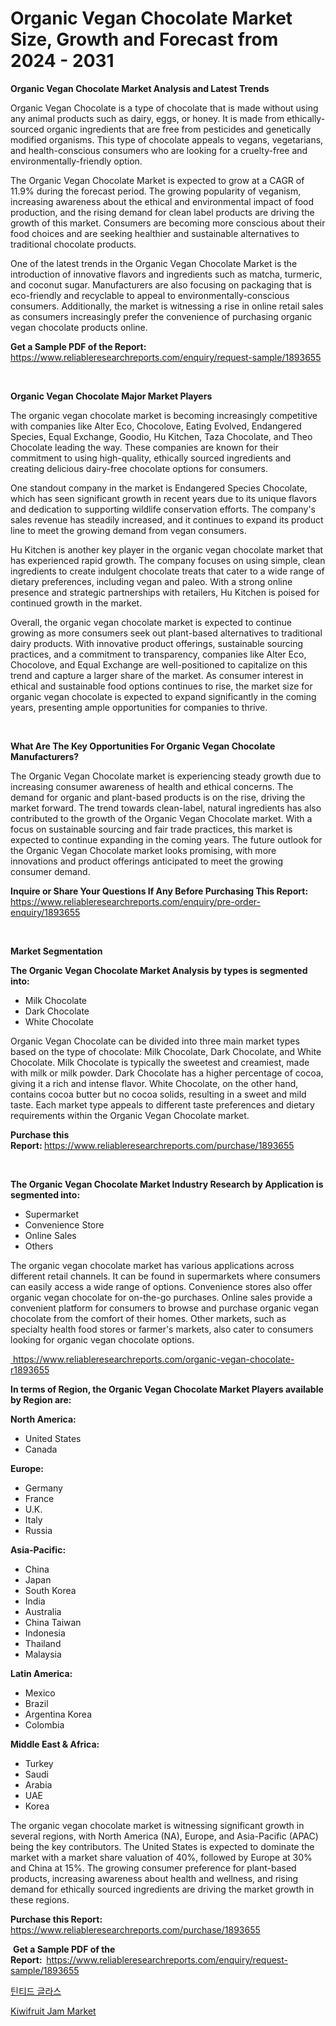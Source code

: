 <p><h1>Organic Vegan Chocolate Market Size, Growth and Forecast from 2024 - 2031</h1></p><p><strong>Organic Vegan Chocolate Market Analysis and Latest Trends</strong></p>
<p><p>Organic Vegan Chocolate is a type of chocolate that is made without using any animal products such as dairy, eggs, or honey. It is made from ethically-sourced organic ingredients that are free from pesticides and genetically modified organisms. This type of chocolate appeals to vegans, vegetarians, and health-conscious consumers who are looking for a cruelty-free and environmentally-friendly option.</p><p>The Organic Vegan Chocolate Market is expected to grow at a CAGR of 11.9% during the forecast period. The growing popularity of veganism, increasing awareness about the ethical and environmental impact of food production, and the rising demand for clean label products are driving the growth of this market. Consumers are becoming more conscious about their food choices and are seeking healthier and sustainable alternatives to traditional chocolate products.</p><p>One of the latest trends in the Organic Vegan Chocolate Market is the introduction of innovative flavors and ingredients such as matcha, turmeric, and coconut sugar. Manufacturers are also focusing on packaging that is eco-friendly and recyclable to appeal to environmentally-conscious consumers. Additionally, the market is witnessing a rise in online retail sales as consumers increasingly prefer the convenience of purchasing organic vegan chocolate products online.</p></p>
<p><strong>Get a Sample PDF of the Report:&nbsp;</strong> <a href="https://www.reliableresearchreports.com/enquiry/request-sample/1893655">https://www.reliableresearchreports.com/enquiry/request-sample/1893655</a></p>
<p>&nbsp;</p>
<p><strong>Organic Vegan Chocolate Major Market Players</strong></p>
<p><p>The organic vegan chocolate market is becoming increasingly competitive with companies like Alter Eco, Chocolove, Eating Evolved, Endangered Species, Equal Exchange, Goodio, Hu Kitchen, Taza Chocolate, and Theo Chocolate leading the way. These companies are known for their commitment to using high-quality, ethically sourced ingredients and creating delicious dairy-free chocolate options for consumers.</p><p>One standout company in the market is Endangered Species Chocolate, which has seen significant growth in recent years due to its unique flavors and dedication to supporting wildlife conservation efforts. The company's sales revenue has steadily increased, and it continues to expand its product line to meet the growing demand from vegan consumers.</p><p>Hu Kitchen is another key player in the organic vegan chocolate market that has experienced rapid growth. The company focuses on using simple, clean ingredients to create indulgent chocolate treats that cater to a wide range of dietary preferences, including vegan and paleo. With a strong online presence and strategic partnerships with retailers, Hu Kitchen is poised for continued growth in the market.</p><p>Overall, the organic vegan chocolate market is expected to continue growing as more consumers seek out plant-based alternatives to traditional dairy products. With innovative product offerings, sustainable sourcing practices, and a commitment to transparency, companies like Alter Eco, Chocolove, and Equal Exchange are well-positioned to capitalize on this trend and capture a larger share of the market. As consumer interest in ethical and sustainable food options continues to rise, the market size for organic vegan chocolate is expected to expand significantly in the coming years, presenting ample opportunities for companies to thrive.</p></p>
<p>&nbsp;</p>
<p><strong>What Are The Key Opportunities For Organic Vegan Chocolate Manufacturers?</strong></p>
<p><p>The Organic Vegan Chocolate market is experiencing steady growth due to increasing consumer awareness of health and ethical concerns. The demand for organic and plant-based products is on the rise, driving the market forward. The trend towards clean-label, natural ingredients has also contributed to the growth of the Organic Vegan Chocolate market. With a focus on sustainable sourcing and fair trade practices, this market is expected to continue expanding in the coming years. The future outlook for the Organic Vegan Chocolate market looks promising, with more innovations and product offerings anticipated to meet the growing consumer demand.</p></p>
<p><strong>Inquire or Share Your Questions If Any Before Purchasing This Report:</strong> <a href="https://www.reliableresearchreports.com/enquiry/pre-order-enquiry/1893655">https://www.reliableresearchreports.com/enquiry/pre-order-enquiry/1893655</a></p>
<p>&nbsp;</p>
<p><strong>Market Segmentation</strong></p>
<p><strong>The Organic Vegan Chocolate Market Analysis by types is segmented into:</strong></p>
<p><ul><li>Milk Chocolate</li><li>Dark Chocolate</li><li>White Chocolate</li></ul></p>
<p><p>Organic Vegan Chocolate can be divided into three main market types based on the type of chocolate: Milk Chocolate, Dark Chocolate, and White Chocolate. Milk Chocolate is typically the sweetest and creamiest, made with milk or milk powder. Dark Chocolate has a higher percentage of cocoa, giving it a rich and intense flavor. White Chocolate, on the other hand, contains cocoa butter but no cocoa solids, resulting in a sweet and mild taste. Each market type appeals to different taste preferences and dietary requirements within the Organic Vegan Chocolate market.</p></p>
<p><strong>Purchase this Report:&nbsp;</strong><a href="https://www.reliableresearchreports.com/purchase/1893655">https://www.reliableresearchreports.com/purchase/1893655</a></p>
<p>&nbsp;</p>
<p><strong>The Organic Vegan Chocolate Market Industry Research by Application is segmented into:</strong></p>
<p><ul><li>Supermarket</li><li>Convenience Store</li><li>Online Sales</li><li>Others</li></ul></p>
<p><p>The organic vegan chocolate market has various applications across different retail channels. It can be found in supermarkets where consumers can easily access a wide range of options. Convenience stores also offer organic vegan chocolate for on-the-go purchases. Online sales provide a convenient platform for consumers to browse and purchase organic vegan chocolate from the comfort of their homes. Other markets, such as specialty health food stores or farmer's markets, also cater to consumers looking for organic vegan chocolate options.</p></p>
<p><a href="https://www.reliableresearchreports.com/organic-vegan-chocolate-r1893655">&nbsp;https://www.reliableresearchreports.com/organic-vegan-chocolate-r1893655</a></p>
<p><strong>In terms of Region, the Organic Vegan Chocolate Market Players available by Region are:</strong></p>
<p>
    <p> <strong> North America: </strong>
        <ul>
            <li>United States</li>
            <li>Canada</li>
        </ul>
        </p> 
    <p> <strong> Europe: </strong>
        <ul>
            <li>Germany</li>
            <li>France</li>
            <li>U.K.</li>
            <li>Italy</li>
            <li>Russia</li>
        </ul>
        </p> 
    <p> <strong> Asia-Pacific: </strong>
        <ul>
            <li>China</li>
            <li>Japan</li>
            <li>South Korea</li>
            <li>India</li>
            <li>Australia</li>
            <li>China Taiwan</li>
            <li>Indonesia</li>
            <li>Thailand</li>
            <li>Malaysia</li>
        </ul>
        </p> 
    <p> <strong> Latin America: </strong>
        <ul>
            <li>Mexico</li>
            <li>Brazil</li>
            <li>Argentina Korea</li>
            <li>Colombia</li>
        </ul>
        </p> 
    <p> <strong> Middle East & Africa: </strong>
        <ul>
            <li>Turkey</li>
            <li>Saudi</li>
            <li>Arabia</li>
            <li>UAE</li>
            <li>Korea</li>
        </ul>
    </p>
    </p>
<p><p>The organic vegan chocolate market is witnessing significant growth in several regions, with North America (NA), Europe, and Asia-Pacific (APAC) being the key contributors. The United States is expected to dominate the market with a market share valuation of 40%, followed by Europe at 30% and China at 15%. The growing consumer preference for plant-based products, increasing awareness about health and wellness, and rising demand for ethically sourced ingredients are driving the market growth in these regions.</p></p>
<p><strong>Purchase this Report: </strong><a href="https://www.reliableresearchreports.com/purchase/1893655">https://www.reliableresearchreports.com/purchase/1893655</a></p>
<p>&nbsp;<strong>Get a Sample PDF of the Report:&nbsp;&nbsp;</strong><a href="https://www.reliableresearchreports.com/enquiry/request-sample/1893655">https://www.reliableresearchreports.com/enquiry/request-sample/1893655</a></p>
<p><strong></strong></p>
<p><p><a href="https://github.com/AlbertotDouglas44367/Market-Research-Report-List-1/blob/main/379123417785.md">틴티드 글라스</a></p><p><a href="https://github.com/YashRP12/Market-Research-Report-List-4/blob/main/kiwifruit-jam-market.md">Kiwifruit Jam Market</a></p></p>